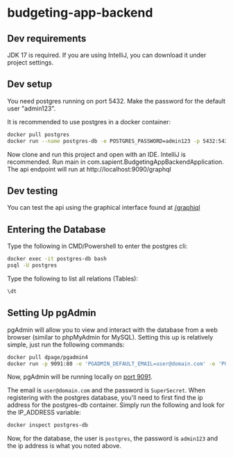 # budgeting-app-backend

## Dev requirements
JDK 17 is required. If you are using IntelliJ, you can download it under project settings.

## Dev setup
You need postgres running on port 5432.
Make the password for the default user "admin123".

It is recommended to use postgres in a docker container:

```sh
docker pull postgres
docker run --name postgres-db -e POSTGRES_PASSWORD=admin123 -p 5432:5432 -d postgres
```

Now clone and run this project and open with an IDE. IntelliJ is recommended.
Run main in com.sapient.BudgetingAppBackendApplication. The api endpoint will run at http://localhost:9090/graphql

## Dev testing
You can test the api using the graphical interface found at [/graphiql](http://localhost:9090/graphiql?path=/graphql)

## Entering the Database

Type the following in CMD/Powershell to enter the postgres cli:

```bash
docker exec -it postgres-db bash
psql -U postgres
```

Type the following to list all relations (Tables):

```sh
\dt
```
## Setting Up pgAdmin

pgAdmin will allow you to view and interact with the database from a web browser (similar to phpMyAdmin for MySQL). Setting this up is relatively simple, just run the following commands:

```sh
docker pull dpage/pgadmin4
docker run -p 9091:80 -e 'PGADMIN_DEFAULT_EMAIL=user@domain.com' -e 'PGADMIN_DEFAULT_PASSWORD=SuperSecret' -d dpage/pgadmin4
```

Now, pgAdmin will be running locally on [port 9091](http://localhost:9091).

The email is `user@domain.com` and the password is `SuperSecret`. When registering with the postgres database, you'll need to first find the ip address for the postgres-db container. Simply run the following and look for the IP_ADDRESS variable:

```sh
docker inspect postgres-db
```

Now, for the database, the user is `postgres`, the password is `admin123` and the ip address is what you noted above.